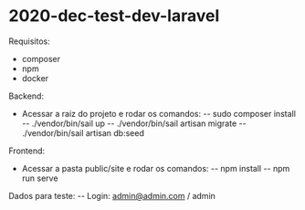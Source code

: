 # 2020-dec-test-dev-laravel

Requisitos:
- composer
- npm
- docker

Backend:
- Acessar a raiz do projeto e rodar os comandos: 
-- sudo composer install
-- ./vendor/bin/sail up
-- ./vendor/bin/sail artisan migrate
-- ./vendor/bin/sail artisan db:seed

Frontend:
- Acessar a pasta public/site e rodar os comandos:
-- npm install
-- npm run serve

Dados para teste:
-- Login: admin@admin.com / admin